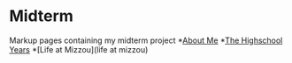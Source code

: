 # Midterm
Markup pages containing my midterm project
*[About Me](https://github.com/kgldd4/Midterm/blob/013d7ac09ee3614eddb91c10734b159b09e3e9a2/markup%20page%20one.md)
*[The Highschool Years](https://github.com/kgldd4/Midterm/blob/3ebcb0d8363980e12c500295e34f104daa99dd3a/The%20Highschool%20Years.md)
*[Life at Mizzou](life at mizzou)
